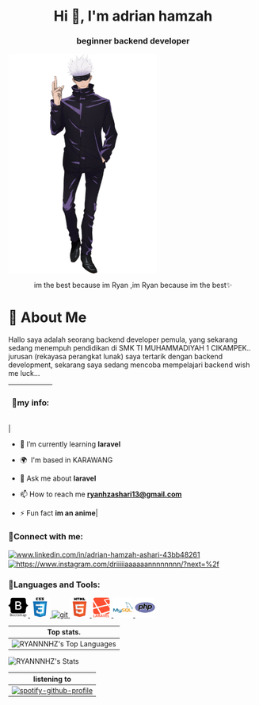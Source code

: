 


<h1 align="center">Hi 👋, I'm adrian hamzah</h1>
<h3 align="center">beginner backend developer</h3>

<img src="upload-image-BLGJKP0-J8WCNE5-IDPJIAA-DAM3364.png" alt="html5" width="300" align="center"/>
<p align="center">im the best because im Ryan ,im Ryan because im the best✨</p>



<h1>🧏 About Me</h1>
Hallo saya adalah seorang backend developer pemula, yang sekarang sedang menempuh pendidikan di SMK TI MUHAMMADIYAH 1 CIKAMPEK.. jurusan (rekayasa perangkat lunak) saya tertarik dengan backend development, sekarang saya sedang 
mencoba mempelajari backend wish me luck...

|<h3 align="left">📝my info:</h3>|
|-----------|
|
- 🌱 I’m currently learning **laravel**

-  🌍  I'm based in KARAWANG

- 💬 Ask me about **laravel**

- 📫 How to reach me **ryanhzashari13@gmail.com**

- ⚡ Fun fact **im an anime**|




<h3 align="left">🔗Connect with me:</h3>
<p align="left">
<a href="https://linkedin.com/in/www.linkedin.com/in/adrian-hamzah-ashari-43bb48261" target="blank"><img align="center" src="https://raw.githubusercontent.com/rahuldkjain/github-profile-readme-generator/master/src/images/icons/Social/linked-in-alt.svg" alt="www.linkedin.com/in/adrian-hamzah-ashari-43bb48261" height="30" width="40" /></a>
<a href="https://instagram.com/https://www.instagram.com/driiiiiaaaaaannnnnnnn/?next=%2f" target="blank"><img align="center" src="https://raw.githubusercontent.com/rahuldkjain/github-profile-readme-generator/master/src/images/icons/Social/instagram.svg" alt="https://www.instagram.com/driiiiiaaaaaannnnnnnn/?next=%2f" height="30" width="40" /></a>
</p>


<h3 align="left">🔧Languages and Tools:</h3>

<p align="left"> <a href="https://getbootstrap.com" target="_blank" rel="noreferrer"> <img src="https://raw.githubusercontent.com/devicons/devicon/master/icons/bootstrap/bootstrap-plain-wordmark.svg" alt="bootstrap" width="40" height="40"/> </a> <a href="https://www.w3schools.com/css/" target="_blank" rel="noreferrer"> <img src="https://raw.githubusercontent.com/devicons/devicon/master/icons/css3/css3-original-wordmark.svg" alt="css3" width="40" height="40"/> </a> <a href="https://git-scm.com/" target="_blank" rel="noreferrer"> <img src="https://www.vectorlogo.zone/logos/git-scm/git-scm-icon.svg" alt="git" width="40" height="40"/> </a> <a href="https://www.w3.org/html/" target="_blank" rel="noreferrer"> <img src="https://raw.githubusercontent.com/devicons/devicon/master/icons/html5/html5-original-wordmark.svg" alt="html5" width="40" height="40"/> </a> <a href="https://laravel.com/" target="_blank" rel="noreferrer"> <img src="https://raw.githubusercontent.com/devicons/devicon/master/icons/laravel/laravel-plain-wordmark.svg" alt="laravel" width="40" height="40"/> </a> <a href="https://www.mysql.com/" target="_blank" rel="noreferrer"> <img src="https://raw.githubusercontent.com/devicons/devicon/master/icons/mysql/mysql-original-wordmark.svg" alt="mysql" width="40" height="40"/> </a> <a href="https://www.php.net" target="_blank" rel="noreferrer"> <img src="https://raw.githubusercontent.com/devicons/devicon/master/icons/php/php-original.svg" alt="php" width="40" height="40"/> </a></p>





| Top stats.   |
|--------------|
| ![RYANNNHZ's Top Languages](https://github-readme-stats.vercel.app/api/top-langs/?username=RYANNNHZ&theme=vue-dark&show_icons=true&hide_border=true&layout=compact)
   ![RYANNNHZ's Stats](https://github-readme-stats.vercel.app/api?username=RYANNNHZ&theme=vue-dark&show_icons=true&hide_border=true&count_private=true)



|listening to|
|------------|
|[![spotify-github-profile](https://spotify-github-profile.vercel.app/api/view?uid=31polcjwbcwirp7kxv2yynlsqsfq&cover_image=true&theme=natemoo-re&show_offline=false&background_color=121212&interchange=false&bar_color=53b14f&bar_color_cover=true)](https://github.com/kittinan/spotify-github-profile)           |

